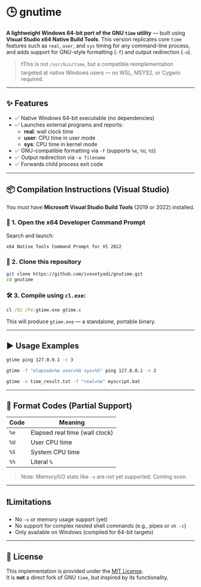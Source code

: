 # 🕒 gnutime

**A lightweight Windows 64-bit port of the GNU `time` utility** — built using **Visual Studio x64 Native Build Tools**. This version replicates core `time` features such as `real`, `user`, and `sys` timing for any command-line process, and adds support for GNU-style formatting (`-f`) and output redirection (`-o`).

> ❗This is not `/usr/bin/time`, but a compatible reimplementation targeted at native Windows users — no WSL, MSYS2, or Cygwin required.

---

## ✨ Features

- ✅ Native Windows 64-bit executable (no dependencies)
- ✅ Launches external programs and reports:
  - **real**: wall clock time
  - **user**: CPU time in user mode
  - **sys**: CPU time in kernel mode
- ✅ GNU-compatible formatting via `-f` (supports `%e`, `%U`, `%S`)
- ✅ Output redirection via `-o filename`
- ✅ Forwards child process exit code

---

## 📦 Compilation Instructions (Visual Studio)

You must have **Microsoft Visual Studio Build Tools** (2019 or 2022) installed.

### 🔧 1. Open the x64 Developer Command Prompt

Search and launch:
```
x64 Native Tools Command Prompt for VS 2022
```

### 📂 2. Clone this repository
```bash
git clone https://github.com/ivosetyadi/gnutime.git
cd gnutime
```

### 🛠 3. Compile using `cl.exe`:
```cmd
cl /O2 /Fe:gtime.exe gtime.c
```

This will produce `gtime.exe` — a standalone, portable binary.

---

## ▶️ Usage Examples

```bash
gtime ping 127.0.0.1 -n 3
```

```bash
gtime -f "elapsed=%e user=%U sys=%S" ping 127.0.0.1 -n 2
```

```bash
gtime -o time_result.txt -f "real=%e" myscript.bat
```

---

## 📄 Format Codes (Partial Support)

| Code | Meaning              |
|------|----------------------|
| `%e` | Elapsed real time (wall clock) |
| `%U` | User CPU time        |
| `%S` | System CPU time      |
| `%%` | Literal `%`          |

> Note: Memory/I/O stats like `-v` are not yet supported. Coming soon.

---

## ❗Limitations

- No `-v` or memory usage support (yet)
- No support for complex nested shell commands (e.g., pipes or `sh -c`)
- Only available on Windows (compiled for 64-bit targets)

---

## 📌 License

This implementation is provided under the [MIT License](LICENSE).  
It is **not** a direct fork of GNU `time`, but inspired by its functionality.
